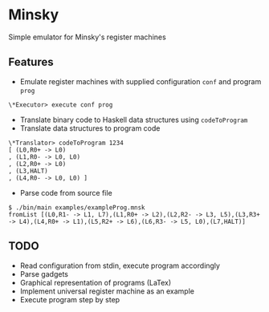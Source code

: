 # Minsky
Simple emulator for Minsky's register machines

## Features
* Emulate register machines with supplied configuration `conf` and program     `prog`
````
\*Executor> execute conf prog
````

* Translate binary code to Haskell data structures using `codeToProgram`
* Translate data structures to program code
````
\*Translator> codeToProgram 1234
[ (L0,R0+ -> L0)
, (L1,R0- -> L0, L0)
, (L2,R0+ -> L0)
, (L3,HALT)
, (L4,R0- -> L0, L0) ]
````

* Parse code from source file
````
$ ./bin/main examples/exampleProg.mnsk
fromList [(L0,R1- -> L1, L7),(L1,R0+ -> L2),(L2,R2- -> L3, L5),(L3,R3+ -> L4),(L4,R0+ -> L1),(L5,R2+ -> L6),(L6,R3- -> L5, L0),(L7,HALT)]
````

## TODO
* Read configuration from stdin, execute program accordingly
* Parse gadgets
* Graphical representation of programs (LaTex)
* Implement universal register machine as an example
* Execute program step by step
